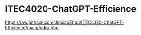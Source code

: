# ITEC4020-ChatGPT-Efficience

https://raw.githack.com/JinxiaoZhou/ITEC4020-ChatGPT-Efficience/main/Index.html

